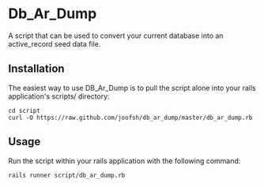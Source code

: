 # Db_Ar_Dump

A script that can be used to convert your current database into an active_record seed data file.

## Installation

The easiest way to use DB_Ar_Dump is to pull the script alone into your rails application's scripts/ directory:

    cd script
    curl -O https://raw.github.com/joofsh/db_ar_dump/master/db_ar_dump.rb

## Usage

Run the script within your rails application with the following command:

    rails runner script/db_ar_dump.rb
